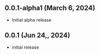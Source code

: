 ## 0.0.1-alpha1 (March 6, 2024)

* Initial alpha release

## 0.0.1 (Jun 24,, 2024)

* initial release